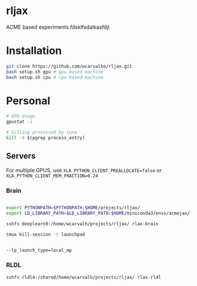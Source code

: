 # rljax
ACME based experiments
fdsklfsdalkasfdjl

# Installation 

```bash
git clone https://github.com/wcarvalho/rljax.git
bash setup.sh gpu # gpu based machine
bash setup.sh cpu # cpu based machine
```


# Personal

```bash
# GPU Usage
gpustat -i

# killing processed by tune
kill -9 $(pgrep process_entry)
```



## Servers

For multiple GPUS, use `XLA_PYTHON_CLIENT_PREALLOCATE=false` or `XLA_PYTHON_CLIENT_MEM_FRACTION=0.24`



### Brain
```bash

export PYTHONPATH=$PYTHONPATH:$HOME/projects/rljax/
export LD_LIBRARY_PATH=$LD_LIBRARY_PATH:$HOME/miniconda3/envs/acmejax/lib/

sshfs deeplearn9:/home/wcarvalh/projects/rljax/ rlax-brain

tmux kill-session -t launchpad


--lp_launch_type=local_mp

```


### RLDL
```bash
sshfs rldl4:/shared/home/wcarvalh/projects/rljax/ rlax-rldl
```

